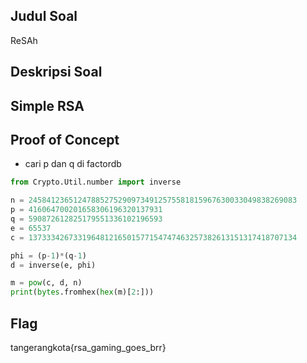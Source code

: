## Judul Soal
ReSAh

## Deskripsi Soal

Simple RSA
---
## Proof of Concept

- cari p dan q di factordb
```py
from Crypto.Util.number import inverse

n = 245841236512478852752909734912575581815967630033049838269083
p = 416064700201658306196320137931
q = 590872612825179551336102196593
e = 65537
c = 137333426733196481216501577154747463257382613151317418707134

phi = (p-1)*(q-1)
d = inverse(e, phi)

m = pow(c, d, n)
print(bytes.fromhex(hex(m)[2:]))
```

## Flag

tangerangkota{rsa_gaming_goes_brr}